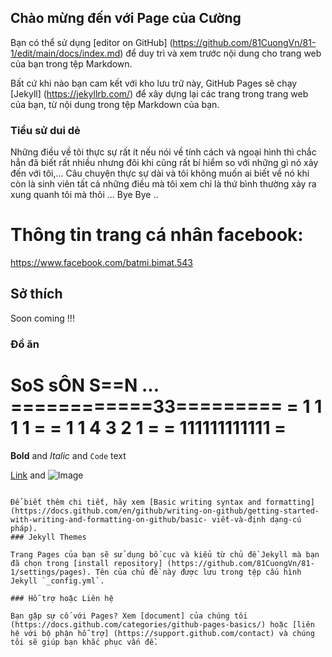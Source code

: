 ## Chào mừng đến với Page của Cường

Bạn có thể sử dụng [editor on GitHub] (https://github.com/81CuongVn/81-1/edit/main/docs/index.md) để duy trì và xem trước nội dung cho trang web của bạn trong tệp Markdown.

Bất cứ khi nào bạn cam kết với kho lưu trữ này, GitHub Pages sẽ chạy [Jekyll] (https://jekyllrb.com/) để xây dựng lại các trang trong trang web của bạn, từ nội dung trong tệp Markdown của bạn.

### Tiểu sử dui dẻ
Những điều về tôi thực sự rất ít nếu nói về tính cách và ngoại hình thì chắc hẳn đã biết rất nhiều nhưng đôi khi cũng rất bí hiểm so với những gì nó xảy đến với tôi,... Câu chuyện thực sự dài và tôi không muốn ai biết về nó khi còn là sinh viên tất cả những điều mà tôi xem chỉ là thứ bình thường xảy ra xung quanh tôi mà thôi ... Bye Bye ..

# Thông tin trang cá nhân facebook:
https://www.facebook.com/batmi.bimat.543
## Sở thích
Soon coming !!!
### Đồ ăn 
 SoS sÔN S==N ...
============$33$=========
=        1 1 1  1       =
=      1 1 4 3 2 1      =
=     111111111111      =
=========================
**Bold** and _Italic_ and `Code` text

[Link](url) and ![Image](src)
```

Để biết thêm chi tiết, hãy xem [Basic writing syntax and formatting] (https://docs.github.com/en/github/writing-on-github/getting-started-with-writing-and-formatting-on-github/basic- viết-và-định dạng-cú pháp).
### Jekyll Themes

Trang Pages của bạn sẽ sử dụng bố cục và kiểu từ chủ đề Jekyll mà bạn đã chọn trong [install repository] (https://github.com/81CuongVn/81-1/settings/pages). Tên của chủ đề này được lưu trong tệp cấu hình Jekyll `_config.yml`.

### Hỗ trợ hoặc Liên hệ

Bạn gặp sự cố với Pages? Xem [document] của chúng tôi (https://docs.github.com/categories/github-pages-basics/) hoặc [liên hệ với bộ phận hỗ trợ] (https://support.github.com/contact) và chúng tôi sẽ giúp bạn khắc phục vấn đề.

